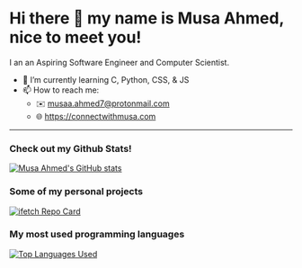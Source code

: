 <!--
**m-GDEV/m-GDEV** is a ✨ _special_ ✨ repository because its `README.md` (this file) appears on your GitHub profile.

Here are some ideas to get you started:

- 🔭 I’m currently working on ...
- 🌱 I’m currently learning ...
- 👯 I’m looking to collaborate on ...
- 🤔 I’m looking for help with ...
- 💬 Ask me about ...
- 📫 How to reach me: ...
- 😄 Pronouns: ...
- ⚡ Fun fact: ...
-->

# Hi there 👋 my name is Musa Ahmed, nice to meet you!

I an an Aspiring Software Engineer and Computer Scientist.
- 🌱 I’m currently learning C, Python, CSS, & JS
- 📫 How to reach me:
  - ✉️ <musaa.ahmed7@protonmail.com>
  - 🌐 <https://connectwithmusa.com>

---

### Check out my Github Stats!
[![Musa Ahmed's GitHub stats](https://github-readme-stats.vercel.app/api?username=m-GDEV&show_icons=true&theme=radical)](https://github.com/anuraghazra/github-readme-stats)


### Some of my personal projects
[![ifetch Repo Card](https://github-readme-stats.vercel.app/api/pin/?username=m-GDEV&repo=ifetch&theme=radical)](https://github.com/anuraghazra/github-readme-stats)


### My most used programming languages
[![Top Languages Used](https://github-readme-stats.vercel.app/api/top-langs/?username=m-GDEV&theme=radical)](https://github.com/anuraghazra/github-readme-stats)
